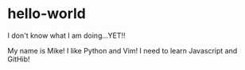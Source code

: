 # hello-world
I don't know what I am doing...YET!!

My name is Mike!  I like Python and Vim!  I need to learn Javascript and GitHib!
